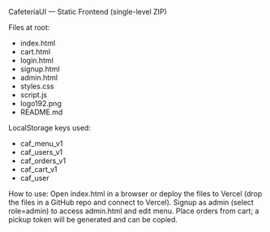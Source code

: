 CafeteriaUI — Static Frontend (single-level ZIP)

Files at root:
- index.html
- cart.html
- login.html
- signup.html
- admin.html
- styles.css
- script.js
- logo192.png
- README.md

LocalStorage keys used:
- caf_menu_v1
- caf_users_v1
- caf_orders_v1
- caf_cart_v1
- caf_user

How to use:
Open index.html in a browser or deploy the files to Vercel (drop the files in a GitHub repo and connect to Vercel). Signup as admin (select role=admin) to access admin.html and edit menu. Place orders from cart; a pickup token will be generated and can be copied.
